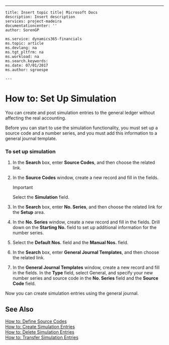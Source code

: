 ---
    title: Insert topic title| Microsoft Docs
    description: Insert description
    services: project-madeira
    documentationcenter: ''
    author: SorenGP

    ms.service: dynamics365-financials
    ms.topic: article
    ms.devlang: na
    ms.tgt_pltfrm: na
    ms.workload: na
    ms.search.keywords:
    ms.date: 07/01/2017
    ms.author: sgroespe

    ---
# How to: Set Up Simulation
You can create and post simulation entries to the general ledger without affecting the real accounting.  
  
 Before you can start to use the simulation functionality, you must set up a source code and a number series, and you must add this information to a general journal template.  
  
### To set up simulation  
  
1.  In the **Search** box, enter **Source Codes**, and then choose the related link.  
  
2.  In the **Source Codes** window, create a new record and fill in the fields.  
  
    > [!IMPORTANT]  
    >  Select the **Simulation** field.  
  
3.  In the **Search** box, enter **No. Series**, and then choose the related link for the **Setup** area.  
  
4.  In the **No. Series** window, create a new record and fill in the fields. Drill down on the **Starting No.** field to set up additional information for the number series.  
  
5.  Select the **Default Nos.** field and the **Manual Nos.** field.  
  
6.  In the **Search** box, enter **General Journal Templates**, and then choose the related link.  
  
7.  In the **General Journal Templates** window, create a new record and fill in the fields. In the **Type** field, select General, and specify your new number series and source code in the **No. Series** field and the **Source Code** field.  
  
 Now you can create simulation entries using the general journal.  
  
## See Also  
 [How to: Define Source Codes](../../Finance/how-to-define-source-codes.md)   
 [How to: Create Simulation Entries](../../LocalFunctionalityForMicrosoftDynamicsNav2016/France/how-to-create-simulation-entries.md)   
 [How to: Delete Simulation Entries](../../LocalFunctionalityForMicrosoftDynamicsNav2016/France/how-to-delete-simulation-entries.md)   
 [How to: Transfer Simulation Entries](../../LocalFunctionalityForMicrosoftDynamicsNav2016/France/how-to-transfer-simulation-entries.md)